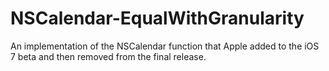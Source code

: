 NSCalendar-EqualWithGranularity
===========================

An implementation of the NSCalendar function that Apple added to the iOS 7 beta and then removed from the final release.
